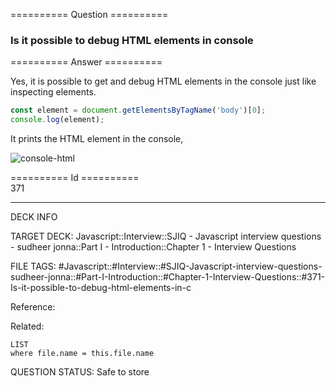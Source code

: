 ========== Question ==========  

### Is it possible to debug HTML elements in console  

========== Answer ==========  

Yes, it is possible to get and debug HTML elements in the console just like
inspecting elements.

```javascript
const element = document.getElementsByTagName('body')[0];
console.log(element);
```

It prints the HTML element in the console,

![console-html](../../../../images/console-html.png)

========== Id ==========  
371

---

DECK INFO

TARGET DECK: Javascript::Interview::SJIQ - Javascript interview questions - sudheer jonna::Part I - Introduction::Chapter 1 - Interview Questions

FILE TAGS: #Javascript::#Interview::#SJIQ-Javascript-interview-questions-sudheer-jonna::#Part-I-Introduction::#Chapter-1-Interview-Questions::#371-Is-it-possible-to-debug-html-elements-in-c

Reference:

Related:

```dataview
LIST
where file.name = this.file.name
```

QUESTION STATUS: Safe to store
